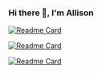 ### Hi there 👋, I'm Allison



[![Readme Card](https://github-readme-stats.vercel.app/api/pin/?username=allisongrossberg&repo=Data2REDCAP)](https://github.com/anuraghazra/github-readme-stats)

[![Readme Card](https://github-readme-stats.vercel.app/api/pin/?username=allisongrossberg&repo=COAST-report)](https://github.com/anuraghazra/github-readme-stats)

[![Readme Card](https://github-readme-stats.vercel.app/api/pin/?username=allisongrossberg&repo=COAST_image_processing)](https://github.com/anuraghazra/github-readme-stats)

<!--
**allisongrossberg/allisongrossberg** is a ✨ _special_ ✨ repository because its `README.md` (this file) appears on your GitHub profile.

Here are some ideas to get you started:

- 🔭 I’m currently working on ...
- 🌱 I’m currently learning ...
- 👯 I’m looking to collaborate on ...
- 🤔 I’m looking for help with ...
- 💬 Ask me about ...
- 📫 How to reach me: ...
- 😄 Pronouns: ...
- ⚡ Fun fact: ...
-->
